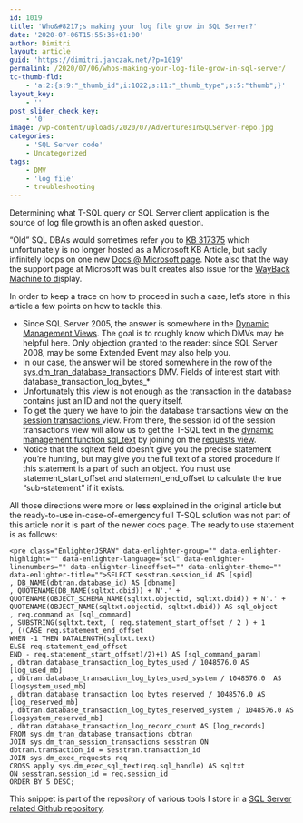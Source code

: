 ```yaml
---
id: 1019
title: 'Who&#8217;s making your log file grow in SQL Server?'
date: '2020-07-06T15:55:36+01:00'
author: Dimitri
layout: article
guid: 'https://dimitri.janczak.net/?p=1019'
permalink: /2020/07/06/whos-making-your-log-file-grow-in-sql-server/
tc-thumb-fld:
    - 'a:2:{s:9:"_thumb_id";i:1022;s:11:"_thumb_type";s:5:"thumb";}'
layout_key:
    - ''
post_slider_check_key:
    - '0'
image: /wp-content/uploads/2020/07/AdventuresInSQLServer-repo.jpg
categories:
    - 'SQL Server code'
    - Uncategorized
tags:
    - DMV
    - 'log file'
    - troubleshooting
---
```


Determining what T-SQL query or SQL Server client application is the source of log file growth is an often asked question.

“Old” SQL DBAs would sometimes refer you to [KB 317375](https://support.microsoft.com/en-us/help/317375/a-transaction-log-grows-unexpectedly-or-becomes-full-in-sql-server) which unfortunately is no longer hosted as a Microsoft KB Article, but sadly infinitely loops on one new [Docs @ Microsoft page](https://docs.microsoft.com/en-us/sql/relational-databases/logs/troubleshoot-a-full-transaction-log-sql-server-error-9002?view=sql-server-ver15). Note also that the way the support page at Microsoft was built creates also issue for the [WayBack Machine to di](http://web.archive.org/web/20190201080033/https://support.microsoft.com/en-us/help/317375/a-transaction-log-grows-unexpectedly-or-becomes-full-in-sql-server/)splay.

In order to keep a trace on how to proceed in such a case, let’s store in this article a few points on how to tackle this.

- Since SQL Server 2005, the answer is somewhere in the [Dynamic Management Views](https://docs.microsoft.com/en-us/sql/relational-databases/system-dynamic-management-views/system-dynamic-management-views?view=sql-server-ver15). The goal is to roughly know which DMVs may be helpful here. Only objection granted to the reader: since SQL Server 2008, may be some Extended Event may also help you.
- In our case, the answer will be stored somewhere in the row of the [sys.dm\_tran\_database\_transactions](https://docs.microsoft.com/en-us/sql/relational-databases/system-dynamic-management-views/sys-dm-tran-database-transactions-transact-sql?view=sql-server-ver15) DMV. Fields of interest start with database\_transaction\_log\_bytes\_\*
- Unfortunately this view is not enough as the transaction in the database contains just an ID and not the query itself.
- To get the query we have to join the database transactions view on the [session transactions ](https://docs.microsoft.com/en-us/sql/relational-databases/system-dynamic-management-views/sys-dm-tran-session-transactions-transact-sql?view=sql-server-ver15)view. From there, the session id of the session transactions view will allow us to get the T-SQL text in the [dynamic management function sql\_text](https://docs.microsoft.com/en-us/sql/relational-databases/system-dynamic-management-views/sys-dm-exec-sql-text-transact-sql?view=sql-server-ver15) by joining on the [requests view](https://docs.microsoft.com/en-us/sql/relational-databases/system-dynamic-management-views/sys-dm-exec-requests-transact-sql?view=sql-server-ver15).
- Notice that the sqltext field doesn’t give you the precise statement you’re hunting, but may give you the full text of a stored procedure if this statement is a part of such an object. You must use statement\_start\_offset and statement\_end\_offset to calculate the true “sub-statement” if it exists.

All those directions were more or less explained in the original article but the ready-to-use in-case-of-emergency full T-SQL solution was not part of this article nor it is part of the newer docs page. The ready to use statement is as follows:

```
<pre class="EnlighterJSRAW" data-enlighter-group="" data-enlighter-highlight="" data-enlighter-language="sql" data-enlighter-linenumbers="" data-enlighter-lineoffset="" data-enlighter-theme="" data-enlighter-title="">SELECT sesstran.session_id AS [spid]
, DB_NAME(dbtran.database_id) AS [dbname]
, QUOTENAME(DB_NAME(sqltxt.dbid)) + N'.' + QUOTENAME(OBJECT_SCHEMA_NAME(sqltxt.objectid, sqltxt.dbid)) + N'.' + QUOTENAME(OBJECT_NAME(sqltxt.objectid, sqltxt.dbid)) AS sql_object
, req.command as [sql_command]
, SUBSTRING(sqltxt.text, ( req.statement_start_offset / 2 ) + 1
, ((CASE req.statement_end_offset 
WHEN -1 THEN DATALENGTH(sqltxt.text) 
ELSE req.statement_end_offset 
END - req.statement_start_offset)/2)+1) AS [sql_command_param]
, dbtran.database_transaction_log_bytes_used / 1048576.0 AS [log_used_mb]
, dbtran.database_transaction_log_bytes_used_system / 1048576.0  AS [logsystem_used_mb]
, dbtran.database_transaction_log_bytes_reserved / 1048576.0 AS  [log_reserved_mb]
, dbtran.database_transaction_log_bytes_reserved_system / 1048576.0 AS [logsystem_reserved_mb]
, dbtran.database_transaction_log_record_count AS [log_records]
FROM sys.dm_tran_database_transactions dbtran 
JOIN sys.dm_tran_session_transactions sesstran ON dbtran.transaction_id = sesstran.transaction_id 
JOIN sys.dm_exec_requests req 
CROSS apply sys.dm_exec_sql_text(req.sql_handle) AS sqltxt
ON sesstran.session_id = req.session_id 
ORDER BY 5 DESC; 
```

This snippet is part of the repository of various tools I store in a [SQL Server related Github repository](https://github.com/1Dimitri/AdventuresInSQLServer/blob/master/files/WhosGeneratingLog.sql).